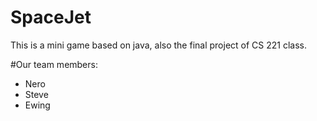 # SpaceJet
This is a mini game based on java, also the final project of CS 221 class.

#Our team members:
* Nero
* Steve
* Ewing
